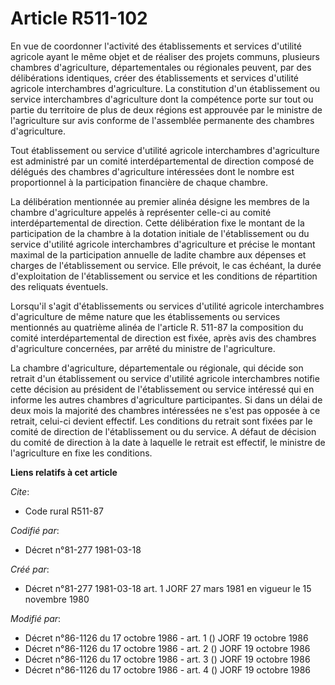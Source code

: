 # Article R511-102

En vue de coordonner l'activité des établissements et services d'utilité agricole ayant le même objet et de réaliser des
projets communs, plusieurs chambres d'agriculture, départementales ou régionales peuvent, par des délibérations identiques,
créer des établissements et services d'utilité agricole interchambres d'agriculture. La constitution d'un établissement ou
service interchambres d'agriculture dont la compétence porte sur tout ou partie du territoire de plus de deux régions est
approuvée par le ministre de l'agriculture sur avis conforme de l'assemblée permanente des chambres d'agriculture.

Tout établissement ou service d'utilité agricole interchambres d'agriculture est administré par un comité interdépartemental
de direction composé de délégués des chambres d'agriculture intéressées dont le nombre est proportionnel à la participation
financière de chaque chambre.

La délibération mentionnée au premier alinéa désigne les membres de la chambre d'agriculture appelés à représenter celle-ci
au comité interdépartemental de direction. Cette délibération fixe le montant de la participation de la chambre à la dotation
initiale de l'établissement ou du service d'utilité agricole interchambres d'agriculture et précise le montant maximal de la
participation annuelle de ladite chambre aux dépenses et charges de l'établissement ou service. Elle prévoit, le cas échéant,
la durée d'exploitation de l'établissement ou service et les conditions de répartition des reliquats éventuels.

Lorsqu'il s'agit d'établissements ou services d'utilité agricole interchambres d'agriculture de même nature que les
établissements ou services mentionnés au quatrième alinéa de l'article R. 511-87 la composition du comité interdépartemental
de direction est fixée, après avis des chambres d'agriculture concernées, par arrêté du ministre de l'agriculture.

La chambre d'agriculture, départementale ou régionale, qui décide son retrait d'un établissement ou service d'utilité
agricole interchambres notifie cette décision au président de l'établissement ou service intéressé qui en informe les autres
chambres d'agriculture participantes. Si dans un délai de deux mois la majorité des chambres intéressées ne s'est pas opposée
à ce retrait, celui-ci devient effectif. Les conditions du retrait sont fixées par le comité de direction de l'établissement
ou du service. A défaut de décision du comité de direction à la date à laquelle le retrait est effectif, le ministre de
l'agriculture en fixe les conditions.

**Liens relatifs à cet article**

_Cite_:

  - Code rural R511-87

_Codifié par_:

  - Décret n°81-277 1981-03-18

_Créé par_:

  - Décret n°81-277 1981-03-18 art. 1 JORF 27 mars 1981 en vigueur le 15 novembre 1980

_Modifié par_:

  - Décret n°86-1126 du 17 octobre 1986 - art. 1 () JORF 19 octobre 1986
  - Décret n°86-1126 du 17 octobre 1986 - art. 2 () JORF 19 octobre 1986
  - Décret n°86-1126 du 17 octobre 1986 - art. 3 () JORF 19 octobre 1986
  - Décret n°86-1126 du 17 octobre 1986 - art. 4 () JORF 19 octobre 1986
